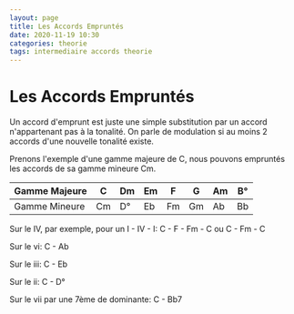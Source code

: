 ```yaml
---
layout: page
title: Les Accords Empruntés
date: 2020-11-19 10:30
categories: theorie
tags: intermediaire accords theorie
---
```


# Les Accords Empruntés

Un accord d'emprunt est juste une simple substitution par un accord n'appartenant pas à la tonalité. On parle de modulation si au moins 2 accords d'une nouvelle tonalité existe.

Prenons l'exemple d'une gamme majeure de C, nous pouvons empruntés les accords de sa gamme mineure Cm.


Gamme Majeure | C  | Dm | Em | F  | G  | Am | B° |
--------------|----|----|----|----|----|----|----|
Gamme Mineure | Cm | D° | Eb | Fm | Gm | Ab | Bb |


Sur le IV, par exemple, pour un I - IV - I:
C - F - Fm - C ou C - Fm - C

Sur le vi:
C - Ab

Sur le iii:
C - Eb

Sur le ii:
C - D°

Sur le vii par une 7ème de dominante:
C - Bb7
